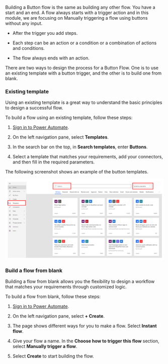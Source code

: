 Building a Button flow is the same as building any other flow. You have a start and an end. A flow always starts with a trigger action and in this module, we are focusing on Manually triggering a flow using buttons without any input.

- After the trigger you add steps.  

- Each step can be an action or a condition or a combination of actions and conditions.  

- The flow always ends with an action.

There are two ways to design the process for a Button Flow. One is to use an existing template with a button trigger, and the other is to build one from blank.  

### Existing template

Using an existing template is a great way to understand the basic
principles to design a successful flow.

To build a flow using an existing template, follow these steps:

1. [Sign in to Power Automate](https://flow.microsoft.com/?azure-portal=true).

1. On the left navigation pane, select **Templates**.

1. In the search bar on the top, in **Search templates**, enter **Buttons**.

1. Select a template that matches your requirements, add your connectors,
    and then fill in the required parameters.

The following screenshot shows an example of the button templates.

![Screenshot of the Power Automate Templates page with a search for Buttons and the "Sorted by popularity" setting highlighted.](../media/search-buttons-templates.png)

### Build a flow from blank

Building a flow from blank allows you the flexibility to design a
workflow that matches your
requirements through customized logic.

To build a flow from blank, follow these steps:

1. [Sign in to Power Automate](https://flow.microsoft.com/?azure-portal=true).

1. On the left navigation pane, select **+ Create**.

1. The page shows different ways for you to make a flow. Select **Instant flow**.

1. Give your flow a name. In the **Choose how to trigger this flow** section, select
    **Manually trigger a flow**.

1. Select **Create** to start building the flow.
